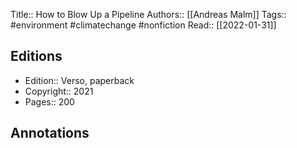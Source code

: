 Title:: How to Blow Up a Pipeline
Authors:: [[Andreas Malm]]
Tags:: #environment #climatechange #nonfiction
Read:: [[2022-01-31]]

## Editions
- Edition:: Verso, paperback 
- Copyright:: 2021
- Pages:: 200

## Annotations
